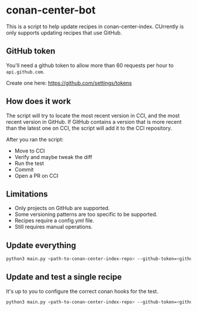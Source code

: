 # conan-center-bot

This is a script to help update recipes in conan-center-index.
CUrrently is only supports updating recipes that use GitHub.

## GitHub token

You'll need a github token to allow more than 60 requests per hour to `api.github.com`.

Create one here: https://github.com/settings/tokens

## How does it work

The script will try to locate the most recent version in CCI, and the most
recent version in GitHub. If GitHub contains a version that is more recent than
the latest one on CCI, the script will add it to the CCI repository.

After you ran the script:

- Move to CCI
- Verify and maybe tweak the diff
- Run the test
- Commit
- Open a PR on CCI

## Limitations

- Only projects on GitHub are supported.
- Some versioning patterns are too specific to be supported.
- Recipes require a config.yml file.
- Still requires manual operations.

## Update everything

```bash
python3 main.py <path-to-conan-center-index-repo> --github-token=<github-token>
```

## Update and test a single recipe

It's up to you to configure the correct conan hooks for the test.

```bash
python3 main.py <path-to-conan-center-index-repo> --github-token=<github-token> --recipe <recipe-name> --test
```
